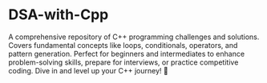 # DSA-with-Cpp
A comprehensive repository of C++ programming challenges and solutions. Covers fundamental concepts like loops, conditionals, operators, and pattern generation. Perfect for beginners and intermediates to enhance problem-solving skills, prepare for interviews, or practice competitive coding. Dive in and level up your C++ journey! 🚀
